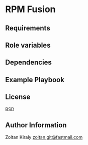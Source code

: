 RPM Fusion
==========

Requirements
------------

Role variables
--------------

Dependencies
------------

Example Playbook
----------------

License
-------

BSD

Author Information
------------------

Zoltan Kiraly <zoltan.git@fastmail.com>